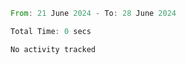 <!--START_SECTION:waka-->

```rust
From: 21 June 2024 - To: 28 June 2024

Total Time: 0 secs

No activity tracked
```

<!--END_SECTION:waka-->
